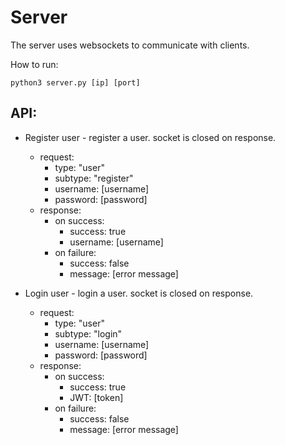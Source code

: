 # Server
The server uses websockets to communicate with clients.

How to run:<br/>
```angular2html
python3 server.py [ip] [port]
```

## API:
* Register user - register a user. socket is closed on response.
  * request:
    * type: "user"
    * subtype: "register"
    * username: [username]
    * password: [password]
  * response:
    * on success:
      * success: true
      * username: [username]
    * on failure:
      * success: false
      * message: [error message]


* Login user - login a user.  socket is closed on response.
  * request:
    * type: "user"
    * subtype: "login"
    * username: [username]
    * password: [password]
  * response:
    * on success:
      * success: true
      * JWT: [token]
    * on failure:
      * success: false
      * message: [error message]


